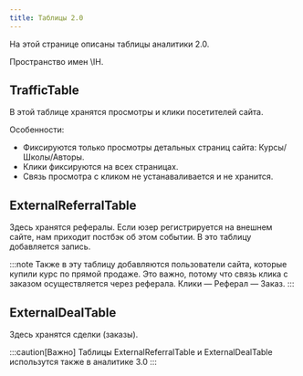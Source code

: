 ```yaml
---
title: Таблицы 2.0
---
```


На этой странице описаны таблицы аналитики 2.0.

Пространство имен \IH\.

## TrafficTable
В этой таблице хранятся просмотры и клики посетителей сайта. 

Особенности:
- Фиксируются только просмотры детальных страниц сайта: Курсы/Школы/Авторы.
- Клики фиксируются на всех страницах.
- Связь просмотра с кликом не устанаваливается и не хранится.

## ExternalReferralTable
Здесь хранятся рефералы. Если юзер регистрируется на внешнем сайте, нам приходит постбэк об этом событии. В это таблицу добавляется запись.

:::note
Также в эту таблицу добавляются пользователи сайта, которые купили курс по прямой продаже. Это важно, потому что связь клика с заказом осуществляется через реферала. Клики — Реферал — Заказ.
:::

## ExternalDealTable
Здесь хранятся сделки (заказы).

:::caution[Важно]
Таблицы ExternalReferralTable и ExternalDealTable использутся также в&nbsp;аналитике&nbsp;3.0
:::